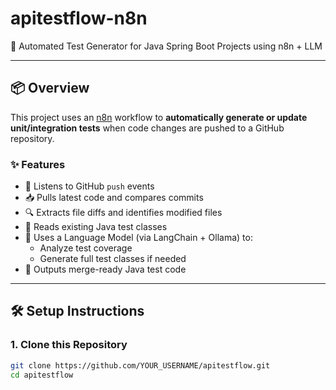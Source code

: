 # apitestflow-n8n

🚀 Automated Test Generator for Java Spring Boot Projects using n8n + LLM

---

## 📦 Overview

This project uses an [n8n](https://n8n.io/) workflow to **automatically generate or update unit/integration tests** when code changes are pushed to a GitHub repository.

### ✨ Features

- 🔁 Listens to GitHub `push` events
- 📥 Pulls latest code and compares commits
- 🔍 Extracts file diffs and identifies modified files
- 🧪 Reads existing Java test classes
- 🧠 Uses a Language Model (via LangChain + Ollama) to:
  - Analyze test coverage
  - Generate full test classes if needed
- 📂 Outputs merge-ready Java test code

---

## 🛠️ Setup Instructions

### 1. Clone this Repository

```bash
git clone https://github.com/YOUR_USERNAME/apitestflow.git
cd apitestflow
